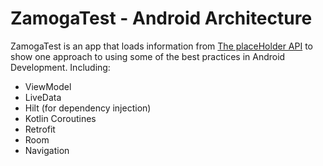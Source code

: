 # ZamogaTest - Android Architecture

ZamogaTest is an app that loads information from [The placeHolder API](https://jsonplaceholder.typicode.com/) to show one approach to using some of the best practices in Android Development. Including:
 * ViewModel
 * LiveData
 * Hilt (for dependency injection)
 * Kotlin Coroutines
 * Retrofit
 * Room
 * Navigation


